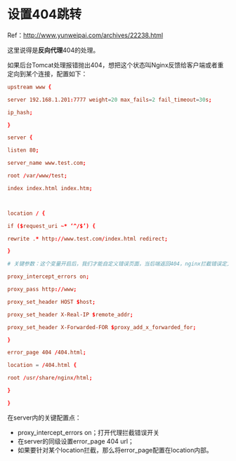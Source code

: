 # 设置404跳转

Ref：http://www.yunweipai.com/archives/22238.html

这里说得是**反向代理**404的处理。

如果后台Tomcat处理报错抛出404，想把这个状态叫Nginx反馈给客户端或者重定向到某个连接，配置如下：

```conf
upstream www {

server 192.168.1.201:7777 weight=20 max_fails=2 fail_timeout=30s;

ip_hash;

}

server {

listen 80;

server_name www.test.com;

root /var/www/test;

index index.html index.htm;



location / {

if ($request_uri ~* ‘^/$’) {

rewrite .* http://www.test.com/index.html redirect;

}

# 关键参数：这个变量开启后，我们才能自定义错误页面，当后端返回404，nginx拦截错误定义错误页面

proxy_intercept_errors on;

proxy_pass http://www;

proxy_set_header HOST $host;

proxy_set_header X-Real-IP $remote_addr;

proxy_set_header X-Forwarded-FOR $proxy_add_x_forwarded_for;

}

error_page 404 /404.html;

location = /404.html {

root /usr/share/nginx/html;

}

}
```

在server内的关键配置点：
* proxy_intercept_errors on；打开代理拦截错误开关
* 在server的同级设置error_page 404 url；
* 如果要针对某个location拦截，那么将error_page配置在location内部。
